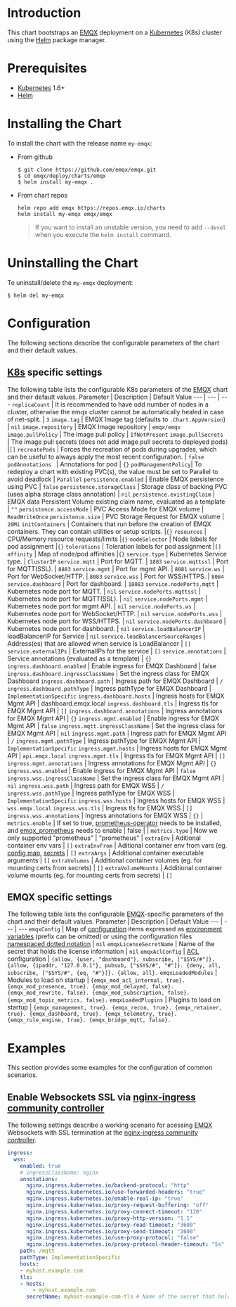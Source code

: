# Introduction
This chart bootstraps an [EMQX](https://www.emqx.io/) deployment on a [Kubernetes](https://kubernetes.io/) (K8s) cluster using the [Helm](https://helm.sh/) package manager.

# Prerequisites
+ [Kubernetes](https://kubernetes.io/) 1.6+
+ [Helm](https://helm.sh/)

# Installing the Chart
To install the chart with the release name `my-emqx`:

+   From github
    ```
    $ git clone https://github.com/emqx/emqx.git
    $ cd emqx/deploy/charts/emqx
    $ helm install my-emqx .
    ```

+   From chart repos
    ```
    helm repo add emqx https://repos.emqx.io/charts
    helm install my-emqx emqx/emqx
    ```
    > If you want to install an unstable version, you need to add `--devel` when you execute the `helm install` command.

# Uninstalling the Chart
To uninstall/delete the `my-emqx` deployment:
```
$ helm del my-emqx
```

# Configuration
The following sections describe the configurable parameters of the chart and their default values.
## [K8s]((https://kubernetes.io/)) specific settings
The following table lists the configurable K8s parameters of the [EMQX](https://www.emqx.io/) chart and their default values.
Parameter  | Description | Default Value
---        |  ---        | ---
`replicaCount` | It is recommended to have odd number of nodes in a cluster, otherwise the emqx cluster cannot be automatically healed in case of net-split. | `3`
`image.tag` | EMQX Image tag (defaults to `.Chart.AppVersion`) | `nil`
`image.repository` | EMQX Image repository | `emqx/emqx`
`image.pullPolicy`  | The image pull policy  | `IfNotPresent`
`image.pullSecrets `  | The image pull secrets (does not add image pull secrets to deployed pods)  |``[]``
`recreatePods` | Forces the recreation of pods during upgrades, which can be useful to always apply the most recent configuration. | `false`
`podAnnotations ` | Annotations for pod | `{}`
`podManagementPolicy`| To redeploy a chart with existing PVC(s), the value must be set to Parallel to avoid deadlock | `Parallel`
`persistence.enabled` | Enable EMQX persistence using PVC | `false`
`persistence.storageClass` | Storage class of backing PVC (uses alpha storage class annotation) | `nil`
`persistence.existingClaim` | EMQX data Persistent Volume existing claim name, evaluated as a template | `""`
`persistence.accessMode` | PVC Access Mode for EMQX volume | `ReadWriteOnce`
`persistence.size` | PVC Storage Request for EMQX volume | `20Mi`
`initContainers` | Containers that run before the creation of EMQX containers. They can contain utilities or setup scripts. |`{}`
`resources` | CPU/Memory resource requests/limits |`{}`
`nodeSelector` | Node labels for pod assignment |`{}`
`tolerations` | Toleration labels for pod assignment |``[]``
`affinity` | Map of node/pod affinities |`{}`
`service.type`  | Kubernetes Service type. | `ClusterIP`
`service.mqtt`  | Port for MQTT. | `1883`
`service.mqttssl` | Port for MQTT(SSL). | `8883`
`service.mgmt`  | Port for mgmt API. | `8081`
`service.ws`  | Port for WebSocket/HTTP. | `8083`
`service.wss`  | Port for WSS/HTTPS. | `8084`
`service.dashboard`  | Port for dashboard. | `18083`
`service.nodePorts.mqtt`  | Kubernetes node port for MQTT. | `nil`
`service.nodePorts.mqttssl` | Kubernetes node port for MQTT(SSL). | `nil`
`service.nodePorts.mgmt`  | Kubernetes node port for mgmt API. | `nil`
`service.nodePorts.ws`  | Kubernetes node port for WebSocket/HTTP. | `nil`
`service.nodePorts.wss`  | Kubernetes node port for WSS/HTTPS. | `nil`
`service.nodePorts.dashboard`  | Kubernetes node port for dashboard. | `nil`
`service.loadBalancerIP`  | loadBalancerIP for Service |	`nil`
`service.loadBalancerSourceRanges` |	Address(es) that are allowed when service is LoadBalancer |	`[]`
`service.externalIPs` |	ExternalIPs for the service |	`[]`
`service.annotations` |	Service annotations (evaluated as a template) |	`{}`
`ingress.dashboard.enabled` |	Enable ingress for EMQX Dashboard |	false
`ingress.dashboard.ingressClassName` |	Set the ingress class for EMQX Dashboard
`ingress.dashboard.path` | Ingress path for EMQX Dashboard |	`/`
`ingress.dashboard.pathType` | Ingress pathType for EMQX Dashboard |	`ImplementationSpecific`
`ingress.dashboard.hosts` | Ingress hosts for EMQX Mgmt API |	dashboard.emqx.local
`ingress.dashboard.tls` | Ingress tls for EMQX Mgmt API |	`[]`
`ingress.dashboard.annotations` | Ingress annotations for EMQX Mgmt API |	`{}`
`ingress.mgmt.enabled` |	Enable ingress for EMQX Mgmt API |	`false`
`ingress.mqtt.ingressClassName` |	Set the ingress class for EMQX Mgmt API | `nil`
`ingress.mgmt.path` | Ingress path for EMQX Mgmt API | `/`
`ingress.mgmt.pathType` | Ingress pathType for EMQX Mgmt API |	`ImplementationSpecific`
`ingress.mgmt.hosts` | Ingress hosts for EMQX Mgmt API |	`api.emqx.local`
`ingress.mgmt.tls` | Ingress tls for EMQX Mgmt API |	`[]`
`ingress.mgmt.annotations` | Ingress annotations for EMQX Mgmt API |	`{}`
`ingress.wss.enabled` |	Enable ingress for EMQX Mgmt API |	`false`
`ingress.wss.ingressClassName` |	Set the ingress class for EMQX Mgmt API | `nil`
`ingress.wss.path` | Ingress path for EMQX WSS |	`/`
`ingress.wss.pathType` | Ingress pathType for EMQX WSS |	`ImplementationSpecific`
`ingress.wss.hosts` | Ingress hosts for EMQX WSS |    `wss.emqx.local`
`ingress.wss.tls` | Ingress tls for EMQX WSS |	`[]`
`ingress.wss.annotations` | Ingress annotations for EMQX WSS |	`{}`
| `metrics.enable` | If set to true, [prometheus-operator](https://github.com/prometheus-operator/prometheus-operator) needs to be installed, and [emqx_prometheus](https://github.com/emqx/emqx/tree/main-v4.4/apps/emqx_prometheus) needs to enable | false |
| `metrics.type` | Now we only supported "prometheus" | "prometheus" |
`extraEnv` | Aditional container env vars | `[]`
`extraEnvFrom` | Aditional container env from vars (eg. [config map](https://kubernetes.io/docs/tasks/configure-pod-container/configure-pod-configmap/), [secrets](https://kubernetes.io/docs/concepts/configuration/secret/) | `[]`
`extraArgs` | Additional container executable arguments | `[]`
`extraVolumes` | Additional container volumes (eg. for mounting certs from secrets) | `[]`
`extraVolumeMounts` | Additional container volume mounts (eg. for mounting certs from secrets) | `[]`

## EMQX specific settings
The following table lists the configurable [EMQX](https://www.emqx.io/)-specific parameters of the chart and their default values.
Parameter  | Description | Default Value
---        |  ---        | ---
`emqxConfig` | Map of [configuration](https://www.emqx.io/docs/en/latest/configuration/configuration.html) items expressed as [environment variables](https://www.emqx.io/docs/en/v4.3/configuration/environment-variable.html) (prefix can be omitted) or using the configuration files [namespaced dotted notation](https://www.emqx.io/docs/en/latest/configuration/configuration.html) | `nil`
`emqxLicenseSecretName` | Name of the secret that holds the license information | `nil`
`emqxAclConfig` | [ACL](https://docs.emqx.io/broker/latest/en/advanced/acl-file.html) configuration | `{allow, {user, "dashboard"}, subscribe, ["$SYS/#"]}. {allow, {ipaddr, "127.0.0.1"}, pubsub, ["$SYS/#", "#"]}. {deny, all, subscribe, ["$SYS/#", {eq, "#"}]}. {allow, all}.`
`emqxLoadedModules` | Modules to load on startup | `{emqx_mod_acl_internal, true}. {emqx_mod_presence, true}. {emqx_mod_delayed, false}. {emqx_mod_rewrite, false}. {emqx_mod_subscription, false}. {emqx_mod_topic_metrics, false}.`
`emqxLoadedPlugins` | Plugins to load on startup | `{emqx_management, true}. {emqx_recon, true}. {emqx_retainer, true}. {emqx_dashboard, true}. {emqx_telemetry, true}. {emqx_rule_engine, true}. {emqx_bridge_mqtt, false}.`

# Examples
This section provides some examples for the configuration of common scenarios.
## Enable Websockets SSL via [nginx-ingress community controller](https://kubernetes.github.io/ingress-nginx/)
The following settings describe a working scenario for acessing [EMQX](https://www.emqx.io/) Websockets with SSL termination at the [nginx-ingress community controller](https://kubernetes.github.io/ingress-nginx/).
```yaml
ingress:
  wss:
    enabled: true
    # ingressClassName: nginx
    annotations:
      nginx.ingress.kubernetes.io/backend-protocol: "http"
      nginx.ingress.kubernetes.io/use-forwarded-headers: "true"
      nginx.ingress.kubernetes.io/enable-real-ip: "true"
      nginx.ingress.kubernetes.io/proxy-request-buffering: "off"
      nginx.ingress.kubernetes.io/proxy-connect-timeout: "120"
      nginx.ingress.kubernetes.io/proxy-http-version: "1.1"
      nginx.ingress.kubernetes.io/proxy-read-timeout: "3600"
      nginx.ingress.kubernetes.io/proxy-send-timeout: "3600"
      nginx.ingress.kubernetes.io/use-proxy-protocol: "false"
      nginx.ingress.kubernetes.io/proxy-protocol-header-timeout: "5s"
    path: /mqtt
    pathType: ImplementationSpecific
    hosts:
    - myhost.example.com
    tls:
    - hosts:
        - myhost.example.com
      secretName: myhost-example-com-tls # Name of the secret that holds the certificates for the domain
```
